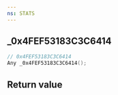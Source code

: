 ```yaml
---
ns: STATS
---
```

## _0x4FEF53183C3C6414

```c
// 0x4FEF53183C3C6414
Any _0x4FEF53183C3C6414();
```


## Return value
